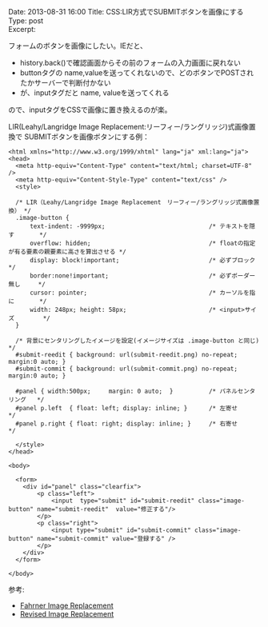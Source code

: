 Date: 2013-08-31 16:00
Title:  CSS:LIR方式でSUBMITボタンを画像にする
Type: post  
Excerpt:   

フォームのボタンを画像にしたい。IEだと、

* history.back()で確認画面からその前のフォームの入力画面に戻れない
* buttonタグの name,valueを送ってくれないので、どのボタンでPOSTされたかサーバーで判断付かない
* が、inputタグだと name, valueを送ってくれる

ので、inputタグをCSSで画像に置き換えるのが楽。

LIR(Leahy/Langridge Image Replacement:リーフィー/ラングリッジ)式画像置換で SUBMITボタンを画像ボタンにする例：

    <html xmlns="http://www.w3.org/1999/xhtml" lang="ja" xml:lang="ja">
    <head>
      <meta http-equiv="Content-Type" content="text/html; charset=UTF-8" />
      <meta http-equiv="Content-Style-Type" content="text/css" />
      <style>
    
      /* LIR（Leahy/Langridge Image Replacement　リーフィー/ラングリッジ式画像置換） */
      .image-button {
          text-indent: -9999px;                             /* テキストを隠す       */ 
          overflow: hidden;                                 /* floatの指定が有る要素の親要素に高さを算出させる */
          display: block!important;                         /* 必ずブロック         */ 
          border:none!important;                            /* 必ずボーダー無し     */
          cursor: pointer;                                  /* カーソルを指に       */
          width: 248px; height: 58px;                       /* <input>サイズ        */
      }
      
      /* 背景にセンタリングしたイメージを設定(イメージサイズは .image-button と同じ) */
      #submit-reedit { background: url(submit-reedit.png) no-repeat; margin:0 auto; }
      #submit-commit { background: url(submit-commit.png) no-repeat; margin:0 auto; }
      
      #panel { width:500px;     margin: 0 auto;  }          /* パネルセンタリング   */
      #panel p.left  { float: left; display: inline; }      /* 左寄せ               */
      #panel p.right { float: right; display: inline; }     /* 右寄せ               */
    
      </style>
    </head>
    
    <body>
    
      <form>
        <div id="panel" class="clearfix">
            <p class="left">
                <input  type="submit" id="submit-reedit" class="image-button" name="submit-reedit"  value="修正する"/>
            </p>
            <p class="right">
                <input type="submit" id="submit-commit" class="image-button" name="submit-commit" value="登録する" />
            </p>
        </div>
      </form>
    
    </body>
    

参考:
    
* [Fahrner Image Replacement](https://en.wikipedia.org/wiki/Fahrner_Image_Replacement)
* [Revised Image Replacement](http://www.mezzoblue.com/tests/revised-image-replacement/)